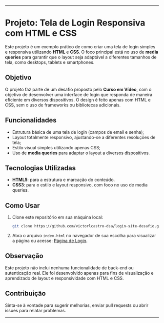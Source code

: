 
---

# Projeto: Tela de Login Responsiva com HTML e CSS

Este projeto é um exemplo prático de como criar uma tela de login simples e responsiva utilizando **HTML** e **CSS**. O foco principal está no uso de **media queries** para garantir que o layout seja adaptável a diferentes tamanhos de tela, como desktops, tablets e smartphones.

## Objetivo

O projeto faz parte de um desafio proposto pelo **Curso em Vídeo**, com o objetivo de desenvolver uma interface de login que responda de maneira eficiente em diversos dispositivos. O design é feito apenas com HTML e CSS, sem o uso de frameworks ou bibliotecas adicionais.

## Funcionalidades

- Estrutura básica de uma tela de login (campos de email e senha);
- Layout totalmente responsivo, ajustando-se a diferentes resoluções de tela;
- Estilo visual simples utilizando apenas CSS;
- Uso de **media queries** para adaptar o layout a diversos dispositivos.

## Tecnologias Utilizadas

- **HTML5**: para a estrutura e marcação do conteúdo.
- **CSS3**: para o estilo e layout responsivo, com foco no uso de media queries.

## Como Usar

1. Clone este repositório em sua máquina local:
   ```bash
   git clone https://github.com/victorlcastro-dsa/login-site-desafio.git
   ```
2. Abra o arquivo `index.html` no navegador de sua escolha para visualizar a página ou acesse: [Página de Login](https://victorlcastro-dsa.github.io/login-site-desafio/).

## Observação

Este projeto não inclui nenhuma funcionalidade de back-end ou autenticação real. Ele foi desenvolvido apenas para fins de visualização e aprendizado de layout e responsividade com HTML e CSS.

## Contribuição

Sinta-se à vontade para sugerir melhorias, enviar pull requests ou abrir issues para relatar problemas.

---

